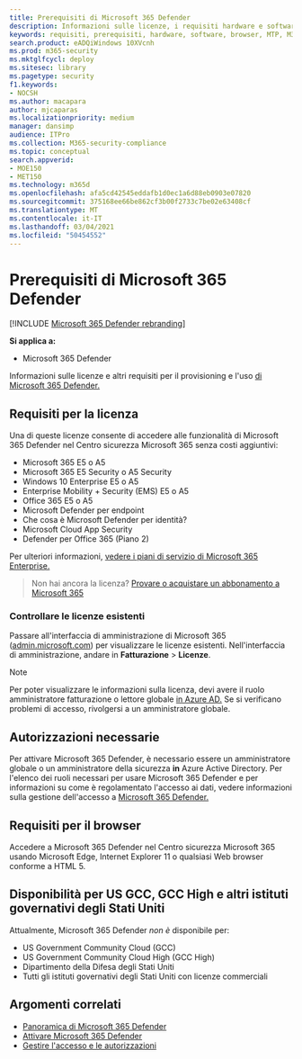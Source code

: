 ```yaml
---
title: Prerequisiti di Microsoft 365 Defender
description: Informazioni sulle licenze, i requisiti hardware e software e altre impostazioni di configurazione per Microsoft 365 Defender
keywords: requisiti, prerequisiti, hardware, software, browser, MTP, M365, licenza, E5, A5, EMS, acquisto
search.product: eADQiWindows 10XVcnh
ms.prod: m365-security
ms.mktglfcycl: deploy
ms.sitesec: library
ms.pagetype: security
f1.keywords:
- NOCSH
ms.author: macapara
author: mjcaparas
ms.localizationpriority: medium
manager: dansimp
audience: ITPro
ms.collection: M365-security-compliance
ms.topic: conceptual
search.appverid:
- MOE150
- MET150
ms.technology: m365d
ms.openlocfilehash: afa5cd42545eddafb1d0ec1a6d88eb0903e07820
ms.sourcegitcommit: 375168ee66be862cf3b00f2733c7be02e63408cf
ms.translationtype: MT
ms.contentlocale: it-IT
ms.lasthandoff: 03/04/2021
ms.locfileid: "50454552"
---
```

# <a name="microsoft-365-defender-prerequisites"></a>Prerequisiti di Microsoft 365 Defender

[!INCLUDE [Microsoft 365 Defender rebranding](../includes/microsoft-defender.md)]


**Si applica a:**
- Microsoft 365 Defender

Informazioni sulle licenze e altri requisiti per il provisioning e l'uso [di Microsoft 365 Defender.](microsoft-threat-protection.md)

## <a name="licensing-requirements"></a>Requisiti per la licenza
Una di queste licenze consente di accedere alle funzionalità di Microsoft 365 Defender nel Centro sicurezza Microsoft 365 senza costi aggiuntivi:

- Microsoft 365 E5 o A5
- Microsoft 365 E5 Security o A5 Security
- Windows 10 Enterprise E5 o A5
- Enterprise Mobility + Security (EMS) E5 o A5 
- Office 365 E5 o A5
- Microsoft Defender per endpoint
- Che cosa è Microsoft Defender per identità? 
- Microsoft Cloud App Security
- Defender per Office 365 (Piano 2)

Per ulteriori informazioni, [vedere i piani di servizio di Microsoft 365 Enterprise.](https://www.microsoft.com/licensing/product-licensing/microsoft-365-enterprise)

> Non hai ancora la licenza? [Provare o acquistare un abbonamento a Microsoft 365](https://docs.microsoft.com/microsoft-365/commerce/try-or-buy-microsoft-365?view=o365-worldwide)

### <a name="check-your-existing--licenses"></a>Controllare le licenze esistenti
Passare all'interfaccia di amministrazione di Microsoft 365 ([admin.microsoft.com](https://admin.microsoft.com/)) per visualizzare le licenze esistenti. Nell'interfaccia di amministrazione, andare in **Fatturazione** > **Licenze**.

>[!NOTE]
> Per poter visualizzare le  informazioni  sulla licenza, devi avere il ruolo amministratore fatturazione o lettore globale [in Azure AD.](https://docs.microsoft.com/azure/active-directory/users-groups-roles/directory-assign-admin-roles#available-roles) Se si verificano problemi di accesso, rivolgersi a un amministratore globale.

## <a name="required-permissions"></a>Autorizzazioni necessarie
Per attivare  Microsoft 365 Defender, è necessario essere un amministratore globale o un amministratore della sicurezza **in** Azure Active Directory. Per l'elenco dei ruoli necessari per usare Microsoft 365 Defender e per informazioni su come è regolamentato l'accesso ai dati, vedere informazioni sulla gestione dell'accesso a [Microsoft 365 Defender.](mtp-permissions.md)

## <a name="browser-requirements"></a>Requisiti per il browser
Accedere a Microsoft 365 Defender nel Centro sicurezza Microsoft 365 usando Microsoft Edge, Internet Explorer 11 o qualsiasi Web browser conforme a HTML 5.

## <a name="availability-to-us-gcc-gcc-high-and-other-us-government-institutions"></a>Disponibilità per US GCC, GCC High e altri istituti governativi degli Stati Uniti
Attualmente, Microsoft 365 Defender *non è* disponibile per:
- US Government Community Cloud (GCC)
- US Government Community Cloud High (GCC High)
- Dipartimento della Difesa degli Stati Uniti
- Tutti gli istituti governativi degli Stati Uniti con licenze commerciali

## <a name="related-topics"></a>Argomenti correlati
- [Panoramica di Microsoft 365 Defender](microsoft-threat-protection.md)
- [Attivare Microsoft 365 Defender](mtp-enable.md)
- [Gestire l'accesso e le autorizzazioni](mtp-permissions.md)
